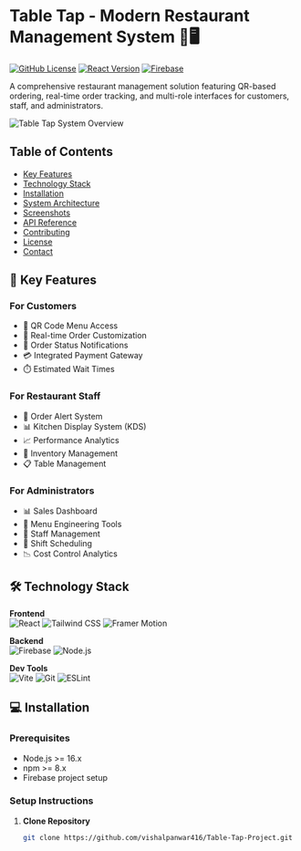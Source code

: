 # Table Tap - Modern Restaurant Management System 🍔🖥️

[![GitHub License](https://img.shields.io/github/license/vishalpanwar416/Table-Tap-Project)](https://github.com/vishalpanwar416/Table-Tap-Project/blob/main/LICENSE)
[![React Version](https://img.shields.io/badge/react-18.2.0-blue)](https://reactjs.org/)
[![Firebase](https://img.shields.io/badge/Firebase-9.23.0-orange)](https://firebase.google.com/)

A comprehensive restaurant management solution featuring QR-based ordering, real-time order tracking, and multi-role interfaces for customers, staff, and administrators.

![Table Tap System Overview](https://via.placeholder.com/1200x600.png?text=Table+Tap+System+Showcase)

## Table of Contents
- [Key Features](#-key-features)
- [Technology Stack](#-technology-stack)
- [Installation](#-installation)
- [System Architecture](#-system-architecture)
- [Screenshots](#-screenshots)
- [API Reference](#-api-reference)
- [Contributing](#-contributing)
- [License](#-license)
- [Contact](#-contact)

## 🌟 Key Features

### For Customers
- 📱 QR Code Menu Access
- 🛒 Real-time Order Customization
- 🔔 Order Status Notifications
- 💳 Integrated Payment Gateway
- ⏱️ Estimated Wait Times

### For Restaurant Staff
- 🚨 Order Alert System
- 📊 Kitchen Display System (KDS)
- 📈 Performance Analytics
- 🔄 Inventory Management
- 📋 Table Management

### For Administrators
- 📊 Sales Dashboard
- 🧮 Menu Engineering Tools
- 👥 Staff Management
- 📅 Shift Scheduling
- 📉 Cost Control Analytics

## 🛠️ Technology Stack

**Frontend**  
![React](https://img.shields.io/badge/React-20232A?style=flat&logo=react)
![Tailwind CSS](https://img.shields.io/badge/Tailwind_CSS-38B2AC?style=flat&logo=tailwind-css)
![Framer Motion](https://img.shields.io/badge/Framer_Motion-0055FF?style=flat)

**Backend**  
![Firebase](https://img.shields.io/badge/Firebase-FFCA28?style=flat&logo=firebase)
![Node.js](https://img.shields.io/badge/Node.js-339933?style=flat&logo=node.js)

**Dev Tools**  
![Vite](https://img.shields.io/badge/Vite-B73BFE?style=flat&logo=vite)
![Git](https://img.shields.io/badge/Git-F05032?style=flat&logo=git)
![ESLint](https://img.shields.io/badge/ESLint-4B3263?style=flat&logo=eslint)

## 💻 Installation

### Prerequisites
- Node.js >= 16.x
- npm >= 8.x
- Firebase project setup

### Setup Instructions

1. **Clone Repository**
   ```bash
   git clone https://github.com/vishalpanwar416/Table-Tap-Project.git
